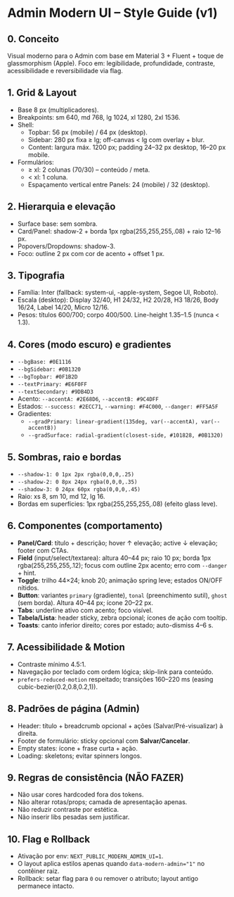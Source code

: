 # Admin Modern UI – Style Guide (v1)

## 0. Conceito
Visual moderno para o Admin com base em Material 3 + Fluent + toque de glassmorphism (Apple). Foco em: legibilidade, profundidade, contraste, acessibilidade e reversibilidade via flag.

## 1. Grid & Layout
- Base 8 px (multiplicadores).
- Breakpoints: sm 640, md 768, lg 1024, xl 1280, 2xl 1536.
- Shell:
  - Topbar: 56 px (mobile) / 64 px (desktop).
  - Sidebar: 280 px fixa ≥ lg; off-canvas < lg com overlay + blur.
  - Content: largura máx. 1200 px; padding 24–32 px desktop, 16–20 px mobile.
- Formulários:
  - ≥ xl: 2 colunas (70/30) – conteúdo / meta.
  - < xl: 1 coluna.
  - Espaçamento vertical entre Panels: 24 (mobile) / 32 (desktop).

## 2. Hierarquia e elevação
- Surface base: sem sombra.
- Card/Panel: shadow-2 + borda 1px rgba(255,255,255,.08) + raio 12–16 px.
- Popovers/Dropdowns: shadow-3.
- Foco: outline 2 px com cor de acento + offset 1 px.

## 3. Tipografia
- Família: Inter (fallback: system-ui, -apple-system, Segoe UI, Roboto).
- Escala (desktop): Display 32/40, H1 24/32, H2 20/28, H3 18/26, Body 16/24, Label 14/20, Micro 12/16.
- Pesos: títulos 600/700; corpo 400/500. Line-height 1.35–1.5 (nunca < 1.3).

## 4. Cores (modo escuro) e gradientes
- `--bgBase: #0E1116`
- `--bgSidebar: #0B1320`
- `--bgTopbar: #0F1B2D`
- `--textPrimary: #E6F0FF`
- `--textSecondary: #9DB4D3`
- Acento: `--accentA: #2E68D6`, `--accentB: #9C4DFF`
- Estados: `--success: #2ECC71`, `--warning: #F4C000`, `--danger: #FF5A5F`
- Gradientes:
  - `--gradPrimary: linear-gradient(135deg, var(--accentA), var(--accentB))`
  - `--gradSurface: radial-gradient(closest-side, #101828, #0B1320)`

## 5. Sombras, raio e bordas
- `--shadow-1: 0 1px 2px rgba(0,0,0,.25)`
- `--shadow-2: 0 8px 24px rgba(0,0,0,.35)`
- `--shadow-3: 0 24px 60px rgba(0,0,0,.45)`
- Raio: xs 8, sm 10, md 12, lg 16.
- Bordas em superfícies: 1px rgba(255,255,255,.08) (efeito glass leve).

## 6. Componentes (comportamento)
- **Panel/Card**: título + descrição; hover ↑ elevação; active ↓ elevação; footer com CTAs.
- **Field** (input/select/textarea): altura 40–44 px; raio 10 px; borda 1px rgba(255,255,255,.12); focus com outline 2px acento; erro com `--danger` + hint.
- **Toggle**: trilho 44×24; knob 20; animação spring leve; estados ON/OFF nítidos.
- **Button**: variantes `primary` (gradiente), `tonal` (preenchimento sutil), `ghost` (sem borda). Altura 40–44 px; ícone 20–22 px.
- **Tabs**: underline ativo com acento; foco visível.
- **Tabela/Lista**: header sticky, zebra opcional; ícones de ação com tooltip.
- **Toasts**: canto inferior direito; cores por estado; auto-dismiss 4–6 s.

## 7. Acessibilidade & Motion
- Contraste mínimo 4.5:1.
- Navegação por teclado com ordem lógica; skip-link para conteúdo.
- `prefers-reduced-motion` respeitado; transições 160–220 ms (easing cubic-bezier(0.2,0.8,0.2,1)).

## 8. Padrões de página (Admin)
- Header: título + breadcrumb opcional + ações (Salvar/Pré-visualizar) à direita.
- Footer de formulário: sticky opcional com **Salvar/Cancelar**.
- Empty states: ícone + frase curta + ação.
- Loading: skeletons; evitar spinners longos.

## 9. Regras de consistência (NÃO FAZER)
- Não usar cores hardcoded fora dos tokens.
- Não alterar rotas/props; camada de apresentação apenas.
- Não reduzir contraste por estética.
- Não inserir libs pesadas sem justificar.

## 10. Flag e Rollback
- Ativação por env: `NEXT_PUBLIC_MODERN_ADMIN_UI=1`.
- O layout aplica estilos apenas quando `data-modern-admin="1"` no contêiner raiz.
- Rollback: setar flag para `0` ou remover o atributo; layout antigo permanece intacto.


